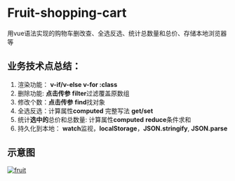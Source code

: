 # Fruit-shopping-cart
用vue语法实现的购物车删改查、全选反选、统计总数量和总价、存储本地浏览器等
## 业务技术点总结：
1. 渲染功能： **v-if/v-else v-for :class**
2. 删除功能: **点击传参** **filter**过滤覆盖原数组
3. 修改个数：**点击传参** **find**找对象
4. 全选反选：计算属性**computed** 完整写法 **get/set**
5. 统计**选中的**总价和总数量: 计算属性**computed** **reduce**条件求和
6. 持久化到本地： **watch**监视，**localStorage**，**JSON.stringify**, **JSON.parse**
## 示意图
[![fruit](https://img.17carat.cn/2024/04/github/fruit.png "fruit")](https://img.17carat.cn/2024/04/github/fruit.png "fruit")

